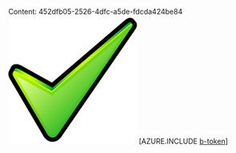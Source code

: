 Content: 452dfb05-2526-4dfc-a5de-fdcda424be84![image](20e8881c-16b0-4484-8746-23f3e18d4f3f.png)
[AZURE.INCLUDE [b-token](6a1124a0-7bd9-4716-9f85-48e5e21d9299.md)]
